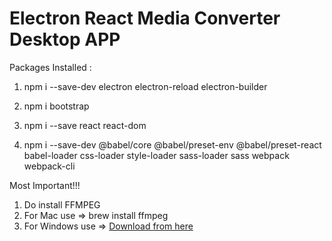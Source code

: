 # Electron React Media Converter Desktop APP

Packages Installed :

1. npm i --save-dev electron electron-reload electron-builder

2. npm i bootstrap

3. npm i --save react react-dom

4. npm i --save-dev @babel/core @babel/preset-env @babel/preset-react babel-loader css-loader style-loader sass-loader sass webpack webpack-cli


Most Important!!!
 1. Do install FFMPEG 
 2. For Mac use => brew install ffmpeg
 3. For Windows use => [Download from here](https://www.ffmpeg.org/download.html)
